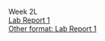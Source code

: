 Week 2L<br>
[Lab Report 1](lab-report-1-week-2.html) <br> 
[Other format: Lab Report 1](https://ansarav.github.io/cse15l-lab-reports/lab-report-1-week-2.html)